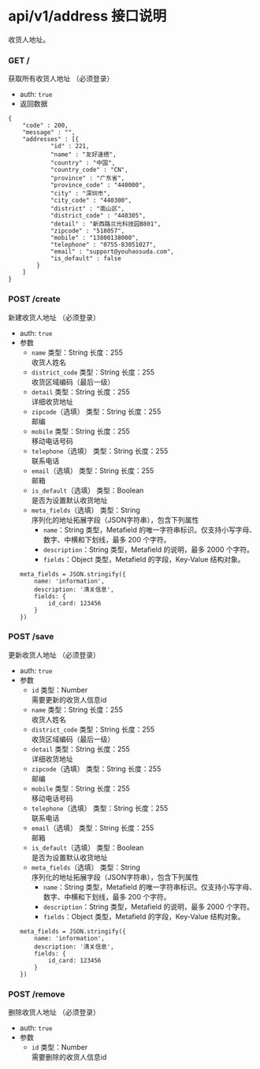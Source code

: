 # api/v1/address 接口说明

收货人地址。

### **GET /**
获取所有收货人地址 （必须登录）

* auth: `true`
* 返回数据
```
{
    "code" : 200,
    "message" : "",
    "addresses" : [{
            "id" : 221,
            "name" : "友好速搭",
            "country" : "中国",
            "country_code" : "CN",
            "province" : "广东省",
            "province_code" : "440000",
            "city" : "深圳市",
            "city_code" : "440300",
            "district" : "南山区",
            "district_code" : "440305",
            "detail" : "新西路兰光科技园B801",
            "zipcode" : "518057",
            "mobile" : "13800138000",
            "telephone" : "0755-83051027",
            "email" : "support@youhaosuda.com",
            "is_default" : false
        }
    ]
}
```

<!-- endapi -->

<!-- api -->
<!-- .api-sdk -->

### **POST /create**

新建收货人地址 （必须登录）

<!-- .api-param -->

* auth: `true`
* 参数
    * ```name``` 类型：String 长度：255<br/>收货人姓名
    * ```district_code``` 类型：String 长度：255<br/>收货区域编码（最后一级）
    * ```detail``` 类型：String 长度：255<br/>详细收货地址
    * ```zipcode```（选填） 类型：String 长度：255<br/>邮编
    * ```mobile``` 类型：String 长度：255<br/>移动电话号码
    * ```telephone```（选填） 类型：String 长度：255 <br/>联系电话
    * ```email```（选填） 类型：String 长度：255 <br/>邮箱
    * ```is_default```（选填） 类型：Boolean<br/>是否为设置默认收货地址
    * ```meta_fields```（选填） 类型：String<br/>序列化的地址拓展字段（JSON字符串），包含下列属性<br/><ul><li>`name`：String 类型，Metafield 的唯一字符串标识。仅支持小写字母、数字、中横和下划线，最多 200 个字符。</li><li>`description`：String 类型，Metafield 的说明，最多 2000 个字符。</li><li>`fields`：Object 类型，Metafield 的字段，Key-Value 结构对象。</li></ul>
    ```
    meta_fields = JSON.stringify({
        name: 'information',
        description: '清关信息',
        fields: {
            id_card: 123456
        }
    })
    ```


<!-- endapi -->

<!-- api -->
<!-- .api-sdk -->

### **POST /save**

更新收货人地址 （必须登录）

<!-- .api-param -->

* auth: `true`
* 参数
    * ```id``` 类型：Number<br/>需要更新的收货人信息id
    * ```name``` 类型：String 长度：255<br/>收货人姓名
    * ```district_code``` 类型：String 长度：255<br/>收货区域编码（最后一级）
    * ```detail``` 类型：String 长度：255<br/>详细收货地址
    * ```zipcode```（选填） 类型：String 长度：255<br/>邮编
    * ```mobile``` 类型：String 长度：255<br/>移动电话号码
    * ```telephone```（选填） 类型：String 长度：255 <br/>联系电话
    * ```email```（选填） 类型：String 长度：255 <br/>邮箱
    * ```is_default```（选填） 类型：Boolean<br/>是否为设置默认收货地址
    * ```meta_fields```（选填） 类型：String<br/>序列化的地址拓展字段（JSON字符串），包含下列属性<br/><ul><li>`name`：String 类型，Metafield 的唯一字符串标识。仅支持小写字母、数字、中横和下划线，最多 200 个字符。</li><li>`description`：String 类型，Metafield 的说明，最多 2000 个字符。</li><li>`fields`：Object 类型，Metafield 的字段，Key-Value 结构对象。</li></ul>
    ```
    meta_fields = JSON.stringify({
        name: 'information',
        description: '清关信息',
        fields: {
            id_card: 123456
        }
    })
    ```

<!-- endapi -->

<!-- api -->
<!-- .api-sdk -->

### **POST /remove**

删除收货人地址 （必须登录）

<!-- .api-param -->

* auth: `true`
* 参数
    * ```id``` 类型：Number<br/>需要删除的收货人信息id

<!-- endapi -->